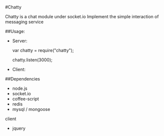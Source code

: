 #Chatty 

Chatty is a chat module under socket.io 
Implement the simple interaction of messaging service


##Usage:

* Server:

    var chatty = require("chatty");  

    chatty.listen(3000);


* Client:

    <script src="/socket.io/socket.io.js"></script>
    <script src="http://code.jquery.com/jquery.min.js"></script>
    <script src="/javascripts/chatty.js">
      $(function(){
        Chatty.bind("#chatbox");
        Chatty.join("User Name");
      });
    </script>


##Dependencies

* node.js
* socket.io
* coffee-script 
* redis 
* mysql / mongoose

client 

* jquery
